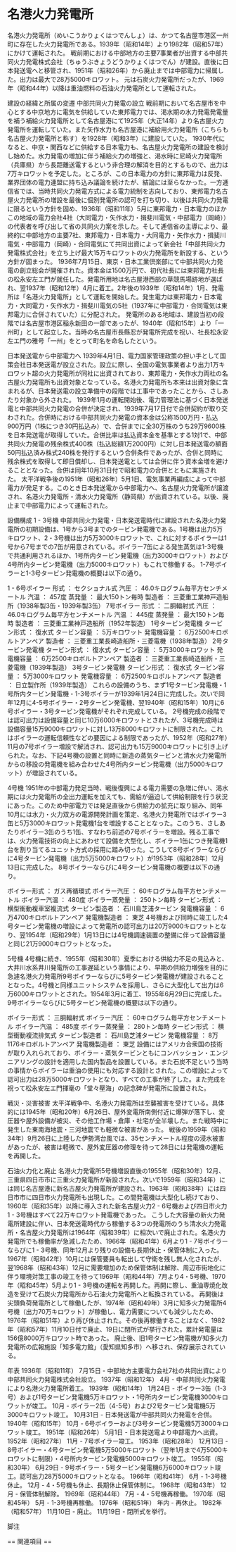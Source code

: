 # 名港火力発電所

名港火力発電所（めいこうかりょくはつでんしょ）は、かつて名古屋市港区一州町に存在した火力発電所である。1939年（昭和14年）より1982年（昭和57年）にかけて運転された。
戦前期における中部地方の主要7事業者が出資する中部共同火力発電株式会社（ちゅうぶきょうどうかりょくはつでん）が建設。直後に日本発送電へと移管され、1951年（昭和26年）から廃止までは中部電力に帰属した。出力は最大で28万5000キロワット。
元は石炭火力発電所だったが、1969年（昭和44年）以降は重油燃料の石油火力発電所として運転された。

建設の経緯と所属の変遷
中部共同火力発電の設立
戦前期において名古屋市を中心とする中京地方に電気を供給していた東邦電力では、渇水期の水力発電発電量を補う補給火力発電所として名古屋港にて1925年（大正14年）より名古屋火力発電所を運転していた。また矢作水力も名古屋港に補給用火力発電所（こちらも名古屋火力発電所と称す）を1928年（昭和3年）に建設していた。
1930年代になると、中京・関西などに供給する日本電力も、名古屋火力発電所の建設を検討し始めた。水力発電の増加に伴う補給火力の増強と、渇水時に尼崎火力発電所（兵庫県）から長距離送電するという非合理の解消を目的とするもので、出力は7万キロワットを予定した。ところが、この日本電力の方針に東邦電力は反発、業界団体の電力連盟に持ち込み議論を続けたが、結論には至らなかった。一方逓信省では、当時共同火力発電方式による電力統制を志向しており、東邦電力名古屋火力発電所の増設を最後に個別発電所の認可を打ち切り、以後は共同火力発電に限るという方針を固め、1936年（昭和11年）5月に東邦電力・日本電力のほかこの地域の電力会社4社（大同電力・矢作水力・揖斐川電気・中部電力（岡崎））の代表者を呼び出して省の共同火力案を示した。そして逓信省の主導により、最終的に中部地方の主要7社、東邦電力・日本電力・大同電力・矢作水力・揖斐川電気・中部電力（岡崎）・合同電気にて共同出資によって新会社「中部共同火力発電株式会社」を立ち上げ最大15万キロワットの火力発電所を新設する、という方針が固まった。
1936年7月15日、東京・日本工業倶楽部にて中部共同火力発電の創立総会が開催された。資本金は1500万円で、初代社長には東邦電力社長の松永安左エ門が就任した。発電所用地は名古屋港西部の草競馬場跡地が選ばれ、翌1937年（昭和12年）4月に着工。2年後の1939年（昭和14年）1月、発電所は「名港火力発電所」として運転を開始した。発生電力は東邦電力・日本電力・大同電力・矢作水力・揖斐川電気の5社（1937年に中部電力・合同電気は東邦電力に合併されていた）に分配された。
発電所のある地域は、建設当初の段階では名古屋市港区稲永新田の一部であったが、1940年（昭和15年）より「一州町」として起立した。当時の名古屋市長縣忍が発電所完成を祝い、社長松永安左エ門の雅号「一州」をとって町名を命名したという。

日本発送電から中部電力へ
1939年4月1日、電力国家管理政策の担い手として国策会社日本発送電が設立された。設立に際し、全国の電気事業者より出力1万キロワット超の火力発電所が同社に出資されており、東邦電力・矢作水力両社の名古屋火力発電所も出資対象となっている。名港火力発電所も本来は出資対象に含まれるが、日本発送電の設立準備中の段階では工事中であったことから、さしあたり対象から外された。
1939年1月の運転開始後、電力管理法に基づく日本発送電と中部共同火力発電の合併が決定され、1939年7月17日付で合併契約が取り交わされた。合併時における中部共同火力発電の資本金は公称1500万円・払込900万円（1株につき30円払込み）で、合併までに全30万株のうち29万9600株を日本発送電が取得していた。合併比率は払込資本金を基準とする1対1で、中部共同火力発電の残余株式400株（払込総額1万2000円）に対し日本発送電の額面50円払込済み株式240株を発行するという合併条件であったが、合併と同時に残余株式を取得して即日償却し、日本発送電としては合併に伴う資本金増を避けることとなった。合併は同年10月31日付で昭和電力の合併とともに実施された。
太平洋戦争後の1951年（昭和26年）5月1日、電気事業再編成によって中部電力が発足する。このとき日本発送電から中部電力へ、名古屋火力発電所が譲渡され、名港火力発電所・清水火力発電所（静岡県）が出資されている。以後、廃止まで中部電力によって運転された。

設備構成
1 - 3号機
中部共同火力発電・日本発送電時代に建設された名港火力発電所の初期設備は、1号から3号までのタービン発電機である。1号機は出力5万キロワット、2・3号機は出力5万3000キロワットで、これに対するボイラーは1号から7号までの7缶が用意されている。ボイラー7缶による発生蒸気は1-3号機で共通利用されるほか、1号所内タービン発電機（出力3000キロワット）および4号所内タービン発電機（出力5000キロワット）もこれで稼働する。
1-7号ボイラーと1-3号タービン発電機の概要は以下の通り。

1 - 6号ボイラー
形式 ： セクショナル式
汽圧 ： 46.0キログラム毎平方センチメートル
汽温 ： 457度
蒸発量 ： 最大150トン毎時
製造者 ： 三菱重工業神戸造船所（1938年製3缶・1939年製3缶）
7号ボイラー
形式 ： 二胴輻射式
汽圧 ： 46.0キログラム毎平方センチメートル
汽温 ： 445度
蒸発量 ： 最大150トン毎時
製造者 ： 三菱重工業神戸造船所（1952年製造）
1号タービン発電機
タービン形式 ： 復水式
タービン容量 ： 5万キロワット
発電機容量 ： 6万2500キロボルトアンペア
製造者 ： 三菱重工業長崎造船所・三菱電機（1938年製造）
2号タービン発電機
タービン形式 ： 復水式
タービン容量 ： 5万3000キロワット
発電機容量 ： 6万2500キロボルトアンペア
製造者 ： 三菱重工業長崎造船所・三菱電機（1939年製造）
3号タービン発電機
タービン形式 ： 復水式
タービン容量 ： 5万3000キロワット
発電機容量 ： 6万2500キロボルトアンペア
製造者 ： 日立製作所（1939年製造）
これらの設備のうち、まず1号タービン発電機・1号所内タービン発電機・1-3号ボイラーが1939年1月24日に完成した。次いで同年12月に4-5号ボイラー・2号タービン発電機、翌1940年（昭和15年）10月に6号ボイラー・3号タービン発電機がそれぞれ完成している。
2号機完成の段階では認可出力は設備容量と同じ10万6000キロワットとされたが、3号機完成時は設備容量15万9000キロワットに対し13万8000キロワットに制限された。これはボイラーの運転信頼性などの要因による制限であったが、1952年（昭和27年）11月の7号ボイラー増設で解消され、認可出力も15万9000キロワットに引き上げられた。なお、下記4号機の設置と同時に新造の蒸気タービンと清水火力発電所からの移設の発電機を組み合わせた4号所内タービン発電機（出力5000キロワット）が増設されている。

4号機
1951年の中部電力発足当時、戦後復興による電力需要の急増に伴い、渇水期には火力発電所の全出力運転を加えても、需給が逼迫して供給制限を行う状況にあった。このため中部電力では発足直後から供給力の拡充に取り組み、同年10月には水力・火力双方の電源開発計画を策定、名港火力発電所ではボイラー3缶と5万3000キロワット発電機1台を増設することとなった。このうち、さしあたりボイラー3缶のうち1缶、すなわち前述の7号ボイラーを増設。残る工事では、火力発電技術の向上にあわせて設備を大型化し、ボイラー1缶につき発電機1台を割り当てるユニット方式の採用に踏み切った。こうして8号ボイラーならびに4号タービン発電機（出力5万5000キロワット）が1953年（昭和28年）12月13日に完成した。
8号ボイラーならびに4号タービン発電機の概要は以下の通り。

ボイラー形式 ： ガス再循環式
ボイラー汽圧 ： 60キログラム毎平方センチメートル
ボイラー汽温 ： 480度
ボイラー蒸発量 ： 250トン毎時
タービン形式 ： 横型衝動複車室複流式
タービン製造者 ： 石川島芝浦タービン
発電機容量 ： 6万4700キロボルトアンペア
発電機製造者 ： 東芝
4号機および同時に竣工した4号タービン発電機の増設によって発電所の認可出力は20万9000キロワットとなり、翌1954年（昭和29年）1月13日には4号機調速装置の整備に伴って設備容量と同じ21万9000キロワットとなった。

5号機
4号機に続き、1955年（昭和30年）夏季における供給力不足の見込みと、大井川水系井川発電所の工事遅延という事情により、早期の供給力増強を目的に急遽名港火力発電所9号ボイラーならびに5号タービン発電機が建設されることとなった。4号機と同様ユニットシステムを採用し、さらに大型化して出力は6万6000キロワットとされた。1954年3月に着工、1955年6月29日に完成した。
9号ボイラーならびに5号タービン発電機の概要は以下の通り。

ボイラー形式 ： 三胴輻射式
ボイラー汽圧 ： 60キログラム毎平方センチメートル
ボイラー汽温 ： 485度
ボイラー蒸発量 ： 280トン毎時
タービン形式 ： 横型衝動複流排気式
タービン製造者 ： 石川島芝浦タービン
発電機容量 ： 8万1176キロボルトアンペア
発電機製造者 ： 東芝
設備にはアメリカ合衆国の技術が取り入れられており、ボイラー・蒸気タービンともにコンバッション・エンジニアリングの設計を適用した国内製品を設置している。また石炭不足という当時の事情からボイラーは重油の使用にも対応する設計とされた。この増設によって認可出力は28万5000キロワットとなり、すべての工事が終了した。また完成を祝って松永安左エ門揮毫の「堂々壓海」の記念碑が発電所に設置された。

戦災・災害被害
太平洋戦争中、名港火力発電所は空襲被害を受けている。具体的には1945年（昭和20年）6月26日、屋外変電所南側付近に爆弾が落下し、変圧器や屋外設備が被災、その他工作場・倉庫・社宅が全半壊した。また戦時中に発生した東南海地震・三河地震でも軽微な被害があった。
戦後の1959年（昭和34年）9月26日に上陸した伊勢湾台風では、35センチメートル程度の浸水被害があったが、被害は軽微で、屋外変圧器の修理を待って28日には発電機の運転を再開した。

石油火力化と廃止
名港火力発電所5号機増設直後の1955年（昭和30年）12月、三重県四日市市に三重火力発電所が新設された。次いで1959年（昭和34年）には同じ名古屋港に新名古屋火力発電所が建設され、1963年（昭和38年）には四日市市に四日市火力発電所も出現した。この間発電機は大型化し続けており、1960年（昭和35年）以降に導入された新名古屋火力2 - 6号機および四日市火力1 - 3号機はすべて22万キロワット発電機であった。
こうした大容量の新火力発電所建設に伴い、日本発送電時代から稼働する3つの発電所のうち清水火力発電所・名古屋火力発電所は1964年（昭和39年）に相次いで廃止された。名港火力発電所でも稼働率が急減したため、1966年（昭和41年）6月より1 - 7号ボイラーならびに1 - 3号機、同年12月より残りの設備も長期休止・保管体制に入った。1967年（昭和42年）10月には保管要員も転出して守衛を残し無人化されたが、翌1968年（昭和43年）12月に需要増加のため保管体制は解除、周辺市街地化に伴う環境対策工事の竣工を待って1969年（昭和44年）7月より4・5号機、1970年（昭和45年）5月より1 - 3号機の運転を再開した。再開に際し、重油専焼化改造を受けて石炭火力発電所から石油火力発電所へと転換されている。
再開後は尖頭負荷発電所として稼働したが、1974年（昭和49年）3月に知多火力発電所4号機（出力70万キロワット）が稼働し、電力需要についても減少したため、1976年（昭和51年）より再び休止された。その後再稼働することはなく、1982年（昭和57年）11月10日付で廃止、19日に閉所式が挙行された。累計発電量は156億8000万キロワット時であった。
廃止後、旧1号タービン発電機が知多火力発電所の広報施設「知多電力館」（愛知県知多市）へ移され、保存展示されている。

年表
1936年（昭和11年）
7月15日 - 中部地方主要電力会社7社の共同出資により中部共同火力発電株式会社設立。
1937年（昭和12年）
4月 - 中部共同火力発電により名港火力発電所着工。
1939年（昭和14年）
1月24日 - ボイラー3缶（1-3号）および1号タービン発電機5万キロワット・1号所内タービン発電機3000キロワットが竣工。
10月 - ボイラー2缶（4-5号）および2号タービン発電機5万3000キロワット竣工。
10月31日 - 日本発送電が中部共同火力発電を合併。
1940年（昭和15年）
10月 - 6号ボイラーおよび3号タービン発電機5万3000キロワット竣工。
1951年（昭和26年）
5月1日 - 日本発送電より中部電力へ出資。
1952年（昭和27年）
11月 - 7号ボイラー竣工。
1953年（昭和28年）
12月13日 - 8号ボイラー・4号タービン発電機5万5000キロワット（翌年1月まで4万5000キロワットに制限）・4号所内タービン発電機5000キロワット竣工。
1955年（昭和30年）
6月29日 - 9号ボイラー・5号タービン発電機6万6000キロワット竣工。認可出力28万5000キロワットとなる。
1966年（昭和41年）
6月 - 1-3号機休止。
12月 - 4・5号機も休止、長期休止保管体制に。
1968年（昭和43年）
12月 - 保管体制解除。
1969年（昭和44年）
7月 - 4・5号機再稼働。
1970年（昭和45年）
5月 - 1-3号機再稼働。
1976年（昭和51年）
年内 - 再休止。
1982年（昭和57年）
11月10日 - 廃止。
11月19日 - 閉所式を挙行。

脚注


== 関連項目 ==